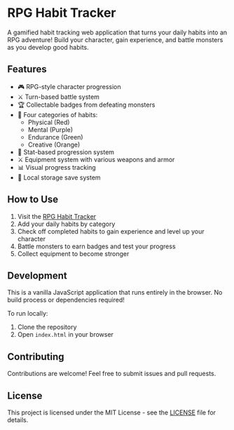 # RPG Habit Tracker

A gamified habit tracking web application that turns your daily habits into an RPG adventure! Build your character, gain experience, and battle monsters as you develop good habits.

## Features

- 🎮 RPG-style character progression
- ⚔️ Turn-based battle system
- 🏆 Collectable badges from defeating monsters
- 🎯 Four categories of habits:
  - Physical (Red)
  - Mental (Purple)
  - Endurance (Green)
  - Creative (Orange)
- 💪 Stat-based progression system
- ⚔️ Equipment system with various weapons and armor
- 📊 Visual progress tracking
- 💾 Local storage save system

## How to Use

1. Visit the [RPG Habit Tracker](https://seanhaugh-build.github.io/habitrpg/)
2. Add your daily habits by category
3. Check off completed habits to gain experience and level up your character
4. Battle monsters to earn badges and test your progress
5. Collect equipment to become stronger

## Development

This is a vanilla JavaScript application that runs entirely in the browser. No build process or dependencies required!

To run locally:
1. Clone the repository
2. Open `index.html` in your browser

## Contributing

Contributions are welcome! Feel free to submit issues and pull requests.

## License

This project is licensed under the MIT License - see the [LICENSE](LICENSE) file for details. 
